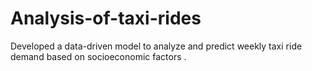 # Analysis-of-taxi-rides
Developed a data-driven model to analyze and predict weekly taxi ride demand based on socioeconomic factors .
